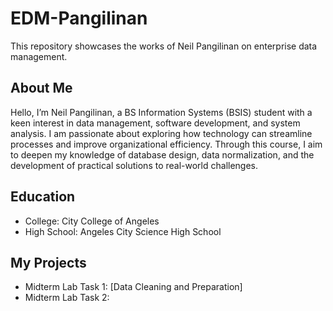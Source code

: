 # EDM-Pangilinan
This repository showcases the works of Neil Pangilinan on enterprise data management.
## About Me
Hello, I’m Neil Pangilinan, a BS Information Systems (BSIS) student with a keen interest in data management, software development, and system analysis. I am passionate about exploring how technology can streamline processes and improve organizational efficiency. Through this course, I aim to deepen my knowledge of database design, data normalization, and the development of practical solutions to real-world challenges.
## Education
- College: City College of Angeles
- High School: Angeles City Science High School
## My Projects
- Midterm Lab Task 1: [Data Cleaning and Preparation] 
- Midterm Lab Task 2:
